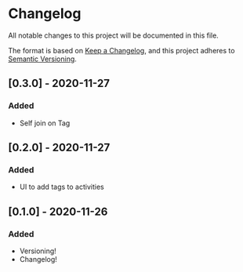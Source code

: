 # Changelog

All notable changes to this project will be documented in this file.

The format is based on [Keep a Changelog](https://keepachangelog.com/en/1.0.0/),
and this project adheres to [Semantic Versioning](https://semver.org/spec/v2.0.0.html).

## [0.3.0] - 2020-11-27

### Added

- Self join on Tag

## [0.2.0] - 2020-11-27

### Added

- UI to add tags to activities

## [0.1.0] - 2020-11-26

### Added

- Versioning!
- Changelog!
